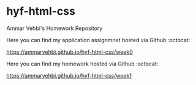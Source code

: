 # hyf-html-css

Ammar Vehbi's Homework Repository


Here you can find my application assignmnet hosted via Github :octocat:

https://ammarvehbi.github.io/hyf-html-css/week0



Here you can find my homework hosted via Github :octocat:

https://ammarvehbi.github.io/hyf-html-css/week1